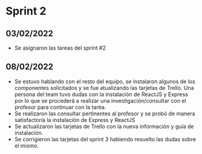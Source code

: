 # Sprint 2

## 03/02/2022
- Se asignaron las tareas del sprint #2 


## 08/02/2022
- Se estuvo hablando con el resto del equipo, se instalaron algunos de los componentes solicitados y se fue atualizando las tarjetas de Trello. Una persona del team tuvo dudas con la instalación de ReactJS y Express por lo que se procederá a realizar una investigación/consultar con el profesor para continuar con la taréa.
- Se realizaron las consultar pertinentes al profesor y se probó de manera satisfactoria la instalación de Express y ReactJS
- Se actualizaron las tarjetas de Trello con la nueva información y guía de instalación.
- Se corrigieron las tarjetas del sprint 3 habiendo resuelto las dudas sobre el mismo.